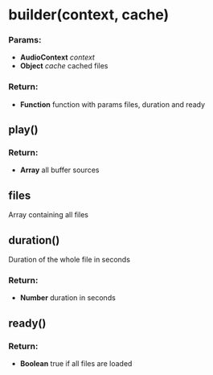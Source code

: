 

<!-- Start src/builder.js -->

# builder(context, cache)

### Params:

* **AudioContext** *context*
* **Object** *cache* cached files

### Return:

* **Function** function with params files, duration and ready

## play()

### Return:

* **Array** all buffer sources

## files

Array containing all files

## duration()

Duration of the whole file in seconds

### Return:

* **Number** duration in seconds

## ready()

### Return:

* **Boolean** true if all files are loaded

<!-- End src/builder.js -->


